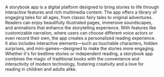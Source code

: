 A storybook app is a digital platform designed to bring stories to life through interactive features and rich multimedia content. The app offers a library of engaging tales for all ages, from classic fairy tales to original adventures. Readers can enjoy beautifully illustrated pages, immersive soundscapes, and animations that enhance the storytelling experience. With features like customizable narration, where users can choose different voice actors or even record their own, the app creates a personalized reading experience. It also includes interactive elements—such as touchable characters, hidden surprises, and mini-games—designed to make the stories more engaging. Whether it's for bedtime stories or independent reading, a storybook app combines the magic of traditional books with the convenience and interactivity of modern technology, fostering creativity and a love for reading in children and adults alike.
